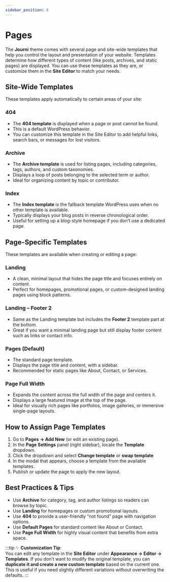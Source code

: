 ```yaml
---
sidebar_position: 8
---
```

# Pages

The **Journi** theme comes with several page and site-wide templates that help you control the layout and presentation of your website. Templates determine how different types of content (like posts, archives, and static pages) are displayed. You can use these templates as they are, or customize them in the **Site Editor** to match your needs.

## Site-Wide Templates

These templates apply automatically to certain areas of your site:

### 404
- The **404 template** is displayed when a page or post cannot be found.  
- This is a default WordPress behavior.  
- You can customize this template in the Site Editor to add helpful links, search bars, or messages for lost visitors.  

### Archive
- The **Archive template** is used for listing pages, including categories, tags, authors, and custom taxonomies.  
- Displays a loop of posts belonging to the selected term or author.  
- Ideal for organizing content by topic or contributor.  

### Index
- The **Index template** is the fallback template WordPress uses when no other template is available.  
- Typically displays your blog posts in reverse chronological order.  
- Useful for setting up a blog-style homepage if you don’t use a dedicated page.  

## Page-Specific Templates

These templates are available when creating or editing a page:

### Landing
- A clean, minimal layout that hides the page title and focuses entirely on content.  
- Perfect for homepages, promotional pages, or custom-designed landing pages using block patterns.  

### Landing – Footer 2
- Same as the Landing template but includes the **Footer 2** template part at the bottom.  
- Great if you want a minimal landing page but still display footer content such as links or contact info.  

### Pages (Default)
- The standard page template.  
- Displays the page title and content, with a sidebar.  
- Recommended for static pages like About, Contact, or Services.  

### Page Full Width
- Expands the content across the full width of the page and centers it.  
- Displays a large featured image at the top of the page.  
- Ideal for visually rich pages like portfolios, image galleries, or immersive single-page layouts.  

## How to Assign Page Templates
1. Go to **Pages → Add New** (or edit an existing page).  
2. In the **Page Settings** panel (right sidebar), locate the **Template** dropdown.  
3. Click the dropdown and select **Change template** or **swap template**
4. In the modal that appears, choose a template from the available templates.
4. Publish or update the page to apply the new layout.  

## Best Practices & Tips
- Use **Archive** for category, tag, and author listings so readers can browse by topic.  
- Use **Landing** for homepages or custom promotional layouts.  
- Use **404** to provide a user-friendly “not found” page with navigation options.  
- Use **Default Pages** for standard content like About or Contact.  
- Use **Page Full Width** for highly visual content that benefits from extra space.  

:::tip
✨ **Customization Tip**:  
You can edit any template in the **Site Editor** under **Appearance → Editor → Templates**. If you don’t want to modify the original template, you can **duplicate it and create a new custom template** based on the current one. This is useful if you need slightly different variations without overwriting the defaults.
:::
